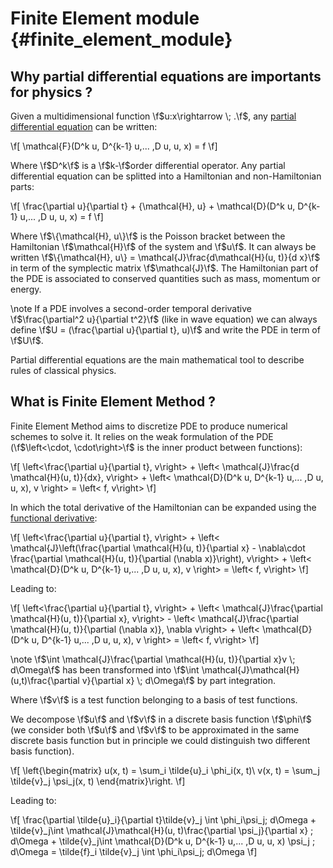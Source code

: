 # Finite Element module {#finite_element_module}
<!--
SPDX-FileCopyrightText: 2025 Baptiste Legouix
SPDX-License-Identifier: GPL-3.0-or-later
-->

## Why partial differential equations are importants for physics ?

Given a multidimensional function \f$u:x\rightarrow \; .\f$, any [partial differential equation](https://en.wikipedia.org/wiki/Partial_differential_equation) can be written:

\f\[
\mathcal{F}(D^k u, D^{k-1} u,... ,D u, u, x) = f
\f\]

Where \f$D^k\f$ is a \f$k-\f$order differential operator. Any partial differential equation can be splitted into a Hamiltonian and non-Hamiltonian parts:

\f\[
\frac{\partial u}{\partial t} + \{\mathcal{H}, u\} + \mathcal{D}(D^k u, D^{k-1} u,... ,D u, u, x) = f
\f\]

Where \f$\{\mathcal{H}, u\}\f$ is the Poisson bracket between the Hamiltonian \f$\mathcal{H}\f$ of the system and \f$u\f$. It can always be written \f$\{\mathcal{H}, u\} = \mathcal{J}\frac{d\mathcal{H}(u, t)}{d x}\f$ in term of the symplectic matrix \f$\mathcal{J}\f$. The Hamiltonian part of the PDE is associated to conserved quantities such as mass, momentum or energy.

\note If a PDE involves a second-order temporal derivative \f$\frac{\partial^2 u}{\partial t^2}\f$ (like in wave equation) we can always define \f$U = (\frac{\partial u}{\partial t}, u)\f$ and write the PDE in term of  \f$U\f$.

Partial differential equations are the main mathematical tool to describe rules of classical physics.

## What is Finite Element Method ?

Finite Element Method aims to discretize PDE to produce numerical schemes to solve it. It relies on the weak formulation of the PDE (\f$\left<\cdot, \cdot\right>\f$ is the inner product between functions):

\f\[
\left<\frac{\partial u}{\partial t}, v\right> + \left< \mathcal{J}\frac{d \mathcal{H}(u, t)}{dx}, v\right> + \left< \mathcal{D}(D^k u, D^{k-1} u,... ,D u, u, x), v \right> = \left< f, v\right>
\f\]

In which the total derivative of the Hamiltonian can be expanded using the [functional derivative](https://en.wikipedia.org/wiki/Functional_derivative):

\f\[
\left<\frac{\partial u}{\partial t}, v\right> + \left< \mathcal{J}\left(\frac{\partial \mathcal{H}(u, t)}{\partial x} - \nabla\cdot \frac{\partial \mathcal{H}(u, t)}{\partial (\nabla x)}\right), v\right> + \left< \mathcal{D}(D^k u, D^{k-1} u,... ,D u, u, x), v \right> = \left< f, v\right>
\f\]

Leading to:

\f\[
\left<\frac{\partial u}{\partial t}, v\right> + \left< \mathcal{J}\frac{\partial \mathcal{H}(u, t)}{\partial x}, v\right> - \left< \mathcal{J}\frac{\partial \mathcal{H}(u, t)}{\partial (\nabla x)}, \nabla v\right> + \left< \mathcal{D}(D^k u, D^{k-1} u,... ,D u, u, x), v \right> = \left< f, v\right>
\f\]


\note \f$\int \mathcal{J}\frac{\partial \mathcal{H}(u, t)}{\partial x}v \; d\Omega\f$ has been transformed into \f$\int \mathcal{J}\mathcal{H}(u,t)\frac{\partial v}{\partial x} \; d\Omega\f$ by part integration. 

Where \f$v\f$ is a test function belonging to a basis of test functions.

We decompose \f$u\f$ and \f$v\f$ in a discrete basis function \f$\phi\f$ (we consider both \f$u\f$ and \f$v\f$ to be approximated in the same discrete basis function but in principle we could distinguish two different basis function). 

\f\[
\left\{\begin{matrix}
u(x, t) = \sum_i \tilde{u}_i \phi_i(x, t)\\
v(x, t) = \sum_j \tilde{v}_j \psi_j(x, t)
\end{matrix}\right.
\f\]

Leading to:

\f\[
\frac{\partial \tilde{u}_i}{\partial t}\tilde{v}_j \int \phi_i\psi_j\; d\Omega + \tilde{v}_j\int \mathcal{J}\mathcal{H}(u, t)\frac{\partial \psi_j}{\partial x} \; d\Omega + \tilde{v}_j\int \mathcal{D}(D^k u, D^{k-1} u,... ,D u, u, x) \psi_j \; d\Omega = \tilde{f}_i \tilde{v}_j \int \phi_i\psi_j\; d\Omega
\f\]
